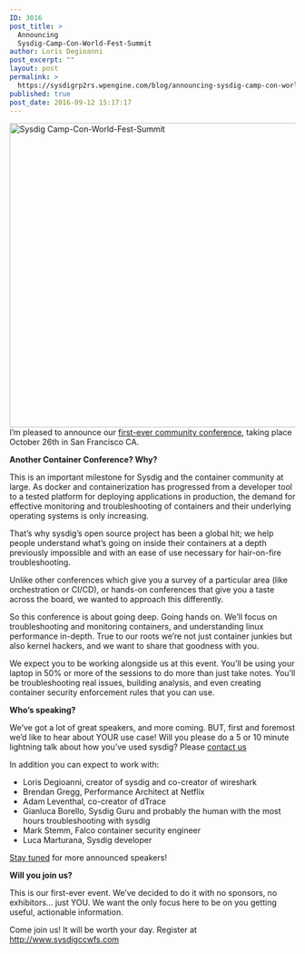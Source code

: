 ```yaml
---
ID: 3016
post_title: >
  Announcing
  Sysdig-Camp-Con-World-Fest-Summit
author: Loris Degioanni
post_excerpt: ""
layout: post
permalink: >
  https://sysdigrp2rs.wpengine.com/blog/announcing-sysdig-camp-con-world-fest-summit/
published: true
post_date: 2016-09-12 15:17:17
---
```

<a><img alt="Sysdig Camp-Con-World-Fest-Summit" class="alignnone" height="536" src="/wp-content/uploads/2016/09/SYSDIG_CCWFS_Linked_in_918x643-1.jpg" width="750" /></a> 
I’m pleased to announce our [first-ever community conference][1], taking place October 26th in San Francisco CA. 

**Another Container Conference? Why?**

This is an important milestone for Sysdig and the container community at large. As docker and containerization has progressed from a developer tool to a tested platform for deploying applications in production, the demand for effective monitoring and troubleshooting of containers and their underlying operating systems is only increasing.



That’s why sysdig’s open source project has been a global hit; we help people understand what’s going on inside their containers at a depth previously impossible and with an ease of use necessary for hair-on-fire troubleshooting.



Unlike other conferences which give you a survey of a particular area (like orchestration or CI/CD), or hands-on conferences that give you a taste across the board, we wanted to approach this differently.



So this conference is about going deep. Going hands on. We’ll focus on troubleshooting and monitoring containers, and understanding linux performance in-depth. True to our roots we’re not just container junkies but also kernel hackers, and we want to share that goodness with you. 



We expect you to be working alongside us at this event. You’ll be using your laptop in 50% or more of the sessions to do more than just take notes. You’ll be troubleshooting real issues, building analysis, and even creating container security enforcement rules that you can use.



**Who’s speaking?**

We’ve got a lot of great speakers, and more coming. BUT, first and foremost we’d like to hear about YOUR use case! Will you please do a 5 or 10 minute lightning talk about how you’ve used sysdig? Please <a href="mailto:info@sysdig.com?Subject=Sysdig%20CCWFS%20Lightning%20Talk" target="_top">contact us</a>

In addition you can expect to work with:

*   Loris Degioanni, creator of sysdig and co-creator of wireshark
*   Brendan Gregg, Performance Architect at Netflix
*   Adam Leventhal, co-creator of dTrace
*   Gianluca Borello, Sysdig Guru and probably the human with the most hours troubleshooting with sysdig
*   Mark Stemm, Falco container security engineer
*   Luca Marturana, Sysdig developer

[Stay tuned][2] for more announced speakers!

**Will you join us?**

This is our first-ever event. We’ve decided to do it with no sponsors, no exhibitors… just YOU. We want the only focus here to be on you getting useful, actionable information.

Come join us! It will be worth your day. Register at http://www.sysdigccwfs.com

 [1]: http://www.sysdigccwfs.com/
 [2]: http://sysdigccwfs.com/